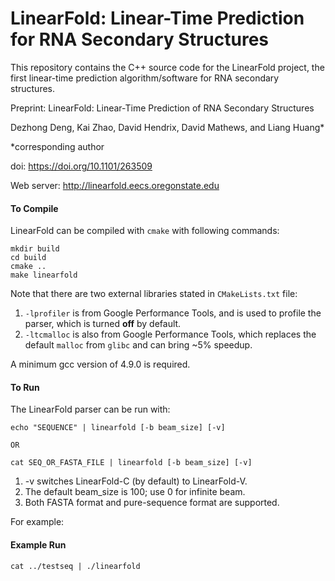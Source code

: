 LinearFold: Linear-Time Prediction for RNA Secondary Structures
============================================

This repository contains the C++ source code for the LinearFold project,
the first linear-time prediction algorithm/software for RNA secondary structures.

Preprint:
LinearFold: Linear-Time Prediction of RNA Secondary Structures

Dezhong Deng, Kai Zhao, David Hendrix, David Mathews, and Liang Huang*

*corresponding author

doi: https://doi.org/10.1101/263509

Web server: http://linearfold.eecs.oregonstate.edu

#### To Compile
LinearFold can be compiled with ```cmake``` with following commands:

```
mkdir build
cd build
cmake ..
make linearfold
```

Note that there are two external libraries stated in ```CMakeLists.txt``` file:

1. ```-lprofiler``` is from Google Performance Tools, and is used to profile the parser, which is turned __off__ by default.
2. ```-ltcmalloc``` is also from Google Performance Tools, which replaces the default ```malloc``` from ```glibc``` and can bring ~5% speedup.

A minimum gcc version of 4.9.0 is required. 

#### To Run
The LinearFold parser can be run with:
```
echo "SEQUENCE" | linearfold [-b beam_size] [-v]

OR

cat SEQ_OR_FASTA_FILE | linearfold [-b beam_size] [-v]
```

1. -v switches LinearFold-C (by default) to LinearFold-V. 
2. The default beam_size is 100; use 0 for infinite beam. 
3. Both FASTA format and pure-sequence format are supported. 

For example:
#### Example Run
```
cat ../testseq | ./linearfold 
```
